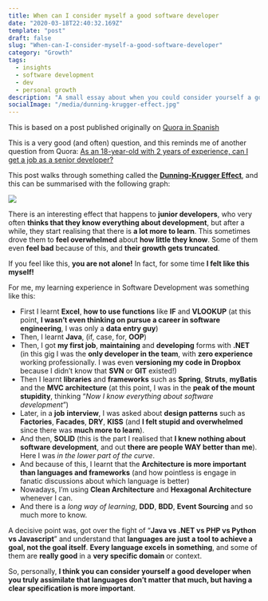```yaml
---
title: When can I consider myself a good software developer
date: "2020-03-18T22:40:32.169Z"
template: "post"
draft: false
slug: "When-can-I-consider-myself-a-good-software-developer"
category: "Growth"
tags:
  - insights
  - software development
  - dev
  - personal growth
description: "A small essay about when you could consider yourself a good software developer."
socialImage: "/media/dunning-krugger-effect.jpg"
---
```

This is based on a post published originally on [Quora in Spanish](https://es.quora.com/Cu%C3%A1ndo-puedes-considerarte-un-buen-programador) 

This is a very good (and often) question, and this reminds me of another question from Quora:  [As an 18-year-old with 2 years of experience, can I get a job as a senior developer?](https://www.quora.com/As-an-18-year-old-with-2-years-of-experience-can-I-get-a-job-as-a-senior-developer) 

This post walks through something called the **[Dunning-Krugger Effect](https://en.wikipedia.org/wiki/Dunning%E2%80%93Kruger_effect)**, and this can be summarised with the following graph:

![](/media/dunning-krugger-effect.png)

There is an interesting effect that happens to **junior developers**, who very often **thinks that they know everything about development**, but after a while, they start realising that there is **a lot more to learn**. This sometimes drove them to **feel overwhelmed** about **how little they know**. Some of them even **feel bad** because of this, and **their growth gets truncated**.

If you feel like this, **you are not alone!** In fact, for some time **I felt like this myself!**

For me, my learning experience in Software Development was something like this:

*   First I learnt **Excel**, **how to use functions** like **IF** and **VLOOKUP** (at this point, **I wasn’t even thinking on pursue a career in software engineering**, I was only a **data entry guy**)
*   Then, I learnt **Java**, (if, case, for, **OOP**)
*   Then, I got **my first job**, **maintaining** and **developing** forms with **.NET** (in this gig I was the **only developer in the team**, with **zero experience** working professionally. I was even **versioning my code in Dropbox** because I didn’t know that **SVN** or **GIT** existed!)
*   Then I learnt **libraries** and **frameworks** such as **Spring**, **Struts**, **myBatis** and the **MVC architecture** (at this point, I was in the **peak of the mount stupidity**, thinking “_Now I know everything about software development_”)
*   Later, in a **job** **interview**, I was asked about **design patterns** such as **Factories**, **Facades**, **DRY**, **KISS** (and **I felt stupid and overwhelmed** since there was **much more to learn**).
*   And then, **SOLID** (this is the part I realised that **I knew nothing about software development**, and out **there are people WAY better than me**). Here I was _in the lower part of the curve_.
*   And because of this, I learnt that the **Architecture is more important than languages and frameworks** (and how pointless is engage in fanatic discussions about which language is better)
*   Nowadays, I’m using **Clean Architecture** and **Hexagonal Architecture** whenever I can.
*   And there is a _long way of learning_, **DDD**, **BDD**, **Event Sourcing** and so much more to know.

A decisive point was, got over the fight of “**Java vs .NET vs PHP vs Python vs Javascript**” and understand that **languages are just a tool to achieve a goal, not the goal itself**. **Every language excels in something**, and some of them are **really good** in a **very specific domain** or context.

So, personally, **I think you can consider yourself a good developer when you truly assimilate that languages don’t matter that much, but having a clear specification is more important**.